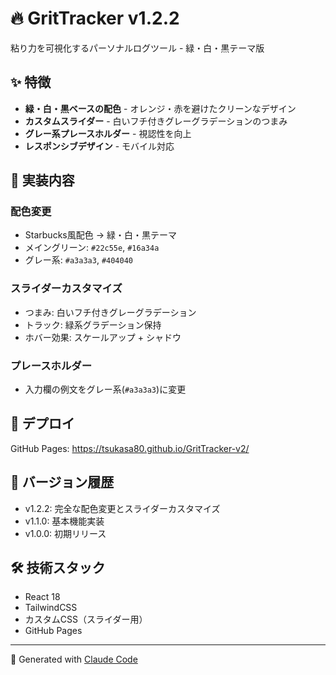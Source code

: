 # 🔥 GritTracker v1.2.2

粘り力を可視化するパーソナルログツール - 緑・白・黒テーマ版

## ✨ 特徴

- **緑・白・黒ベースの配色** - オレンジ・赤を避けたクリーンなデザイン
- **カスタムスライダー** - 白いフチ付きグレーグラデーションのつまみ
- **グレー系プレースホルダー** - 視認性を向上
- **レスポンシブデザイン** - モバイル対応

## 🎯 実装内容

### 配色変更
- Starbucks風配色 → 緑・白・黒テーマ
- メイングリーン: `#22c55e`, `#16a34a`
- グレー系: `#a3a3a3`, `#404040`

### スライダーカスタマイズ
- つまみ: 白いフチ付きグレーグラデーション
- トラック: 緑系グラデーション保持
- ホバー効果: スケールアップ + シャドウ

### プレースホルダー
- 入力欄の例文をグレー系(`#a3a3a3`)に変更

## 🚀 デプロイ

GitHub Pages: https://tsukasa80.github.io/GritTracker-v2/

## 📝 バージョン履歴

- v1.2.2: 完全な配色変更とスライダーカスタマイズ
- v1.1.0: 基本機能実装
- v1.0.0: 初期リリース

## 🛠️ 技術スタック

- React 18
- TailwindCSS
- カスタムCSS（スライダー用）
- GitHub Pages

---
🤖 Generated with [Claude Code](https://claude.ai/code)